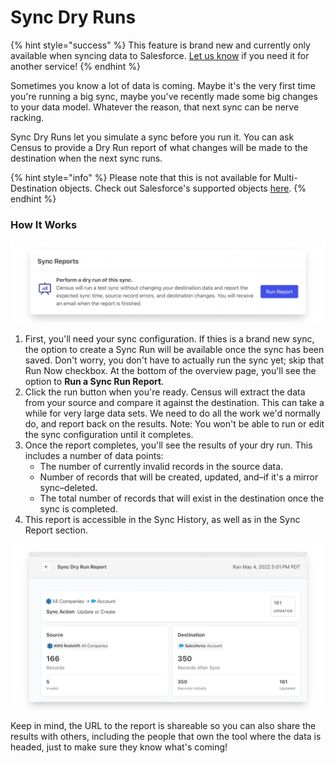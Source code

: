 # Sync Dry Runs

{% hint style="success" %}
This feature is brand new and currently only available when syncing data to Salesforce. [Let us know](mailto:support@getcensus.com) if you need it for another service!
{% endhint %}

Sometimes you know a lot of data is coming. Maybe it's the very first time you're running a big sync, maybe you've recently made some big changes to your data model. Whatever the reason, that next sync can be nerve racking.&#x20;

Sync Dry Runs let you simulate a sync before you run it. You can ask Census to provide a Dry Run report of what changes will be made to the destination when the next sync runs. &#x20;

{% hint style="info" %}
Please note that this is not available for Multi-Destination objects. Check out Salesforce's supported objects [here](https://docs.getcensus.com/destinations/salesforce#supported-objects).
{% endhint %}

### How It Works

![](../../.gitbook/assets/screely-1652218044679.png)

1. First, you'll need your sync configuration. If thies is a brand new sync, the option to create a Sync Run will be available once the sync has been saved. Don't worry, you don't have to actually run the sync yet; skip that Run Now checkbox. At the bottom of the overview page, you'll see the option to **Run a Sync Run Report**.  &#x20;
2. Click the run button when you're ready. Census will extract the data from your source and compare it against the destination. This can take a while for very large data sets. We need to do all the work we'd normally do, and report back on the results. Note: You won't be able to run or edit the sync configuration until it completes.
3. Once the report completes, you'll see the results of your dry run. This includes a number of data points:
   * The number of currently invalid records in the source data.
   * Number of records that will be created, updated, and–if it's a mirror sync–deleted.&#x20;
   * The total number of records that will exist in the destination once the sync is completed.
4. This report is accessible in the Sync History, as well as in the Sync Report section.&#x20;

![](../../.gitbook/assets/screely-1652218089253.png)

Keep in mind, the URL to the report is shareable so you can also share the results with others, including the people that own the tool where the data is headed, just to make sure they know what's coming!

